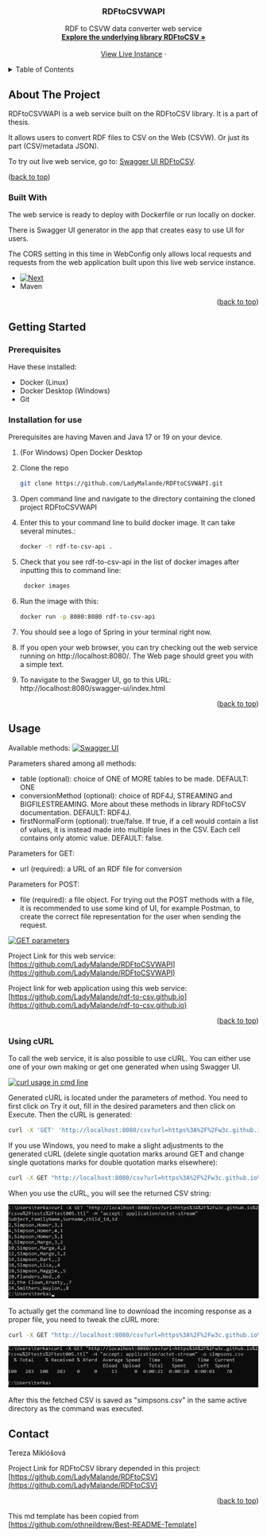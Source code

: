 <!-- Improved compatibility of back to top link: See: https://github.com/othneildrew/Best-README-Template/pull/73 -->
<a id="readme-top"></a>
<!--
*** Thanks for checking out the Best-README-Template. If you have a suggestion
*** that would make this better, please fork the repo and create a pull request
*** or simply open an issue with the tag "enhancement".
*** Don't forget to give the project a star!
*** Thanks again! Now go create something AMAZING! :D
-->



<!-- PROJECT SHIELDS -->
<!--
*** I'm using markdown "reference style" links for readability.
*** Reference links are enclosed in brackets [ ] instead of parentheses ( ).
*** See the bottom of this document for the declaration of the reference variables
*** for contributors-url, forks-url, etc. This is an optional, concise syntax you may use.
*** https://www.markdownguide.org/basic-syntax/#reference-style-links
-->

<!-- This md template has been copied from https://github.com/othneildrew/Best-README-Template -->

<!-- PROJECT LOGO -->
<br />
<div>


<h3 align="center">RDFtoCSVWAPI</h3>

  <p align="center"> 
    RDF to CSVW data converter web service
    <br />
    <a href="https://github.com/LadyMalande/RDFtoCSV"><strong>Explore the underlying library RDFtoCSV »</strong></a>
    <br />
    <br />
    <a href="https://rdf-to-csvw.onrender.com/swagger-ui/index.html">View Live Instance</a>
    ·
   </p>
</div>



<!-- TABLE OF CONTENTS -->
<details>
  <summary>Table of Contents</summary>
  <ol>
    <li>
      <a href="#about-the-project">About The Project</a>
      <ul>
        <li><a href="#built-with">Built With</a></li>
      </ul>
    </li>
    <li>
      <a href="#getting-started">Getting Started</a>
      <ul>
        <li><a href="#prerequisites">Prerequisites</a></li>
        <li><a href="#installation">Installation</a></li>
      </ul>
    </li>
    <li><a href="#usage">Usage</a></li>
    <li><a href="#contact">Contact</a></li>
  </ol>
</details>



<!-- ABOUT THE PROJECT -->
## About The Project
<div id=“about-the-project”></div>
RDFtoCSVWAPI is a web service built on the RDFtoCSV library. It is a part of thesis.

It allows users to convert RDF files to CSV on the Web (CSVW). Or just its part (CSV/metadata JSON).

To try out live web service, go to: [Swagger UI RDFtoCSV](https://rdf-to-csvw.onrender.com/swagger-ui/index.html).


<p>(<a href="#readme-top">back to top</a>)</p>



### Built With
<div id=“built-with”></div>
The web service is ready to deploy with Dockerfile or run locally on docker.

There is Swagger UI generator in the app that creates easy to use UI for users.

The CORS setting in this time in WebConfig only allows local requests and requests from the web application built upon this live web service instance.

* [![Next][Java]][Java-url]
* Maven

<p align="right">(<a href="#readme-top">back to top</a>)</p>



<!-- GETTING STARTED -->
## Getting Started


### Prerequisites

Have these installed:
* Docker (Linux)
* Docker Desktop (Windows)
* Git

### Installation for use

Prerequisites are having Maven and Java 17 or 19 on your device.

1. (For Windows) Open Docker Desktop

2. Clone the repo
   ```sh
   git clone https://github.com/LadyMalande/RDFtoCSVWAPI.git
   ```
3. Open command line and navigate to the directory containing the cloned project RDFtoCSVWAPI

4. Enter this to your command line to build docker image. It can take several minutes.:
   ```sh
   docker -t rdf-to-csv-api .
    ```
5. Check that you see rdf-to-csv-api in the list of docker images after inputting this to command line:
   ```sh
    docker images
   ```
6. Run the image with this:
    ```sh
    docker run -p 8080:8080 rdf-to-csv-api
   ```
7. You should see a logo of Spring in your terminal right now.
8. If you open your web browser, you can try checking out the web service running on http://localhost:8080/.
    The Web page should greet you with a simple text.
9. To navigate to the Swagger UI, go to this URL: http://localhost:8080/swagger-ui/index.html
<p align="right">(<a href="#readme-top">back to top</a>)</p>



<!-- USAGE EXAMPLES -->
## Usage
Available methods:
  <a href="https://rdf-to-csvw.onrender.com/swagger-ui/index.html">
    <img src="images/swaggerUIRDFtoCSVWAPI.png" alt="Swagger UI" >
  </a>

Parameters shared among all methods:

* table (optional): choice of ONE of MORE tables to be made. DEFAULT: ONE
* conversionMethod (optional): choice of RDF4J, STREAMING and BIGFILESTREAMING. More about these methods in library RDFtoCSV documentation. DEFAULT: RDF4J.
* firstNormalForm (optional): true/false. If true, if a cell would contain a list of values, it is instead made into multiple lines in the CSV. Each cell contains only atomic value. DEFAULT: false.

Parameters for GET:
* url (required): a URL of an RDF file for conversion

Parameters for POST: 
* file (required): a file object. For trying out the POST methods with a file, it is recommended to use some kind of UI, for example Postman, to create the correct file representation for the user when sending the request.

<a href="https://rdf-to-csvw.onrender.com/swagger-ui/index.html">
<img src="images/GETparameters.png" alt="GET parameters" >
</a>

Project Link for this web service: [https://github.com/LadyMalande/RDFtoCSVWAPI](https://github.com/LadyMalande/RDFtoCSVWAPI)

Project link for web application using this web service: [https://github.com/LadyMalande/rdf-to-csv.github.io](https://github.com/LadyMalande/rdf-to-csv.github.io)


<p align="right">(<a href="#readme-top">back to top</a>)</p>

### Using cURL
To call the web service, it is also possible to use cURL. You can either use one of your own making or get one generated 
when using Swagger UI.

<a href="https://rdf-to-csvw.onrender.com/swagger-ui/index.html">
<img src="images/onlycURL.png" alt="curl usage in cmd line" >
</a>

Generated cURL is located under the parameters of method. You need to first click on Try it out, fill in the desired parameters 
and then click on Execute. Then the cURL is generated:
```sh
curl -X 'GET' 'http://localhost:8080/csv?url=https%3A%2F%2Fw3c.github.io%2Fcsvw%2Ftests%2Ftest005.ttl' -H 'accept: application/octet-stream'
```

If you use Windows, you need to make a slight adjustments to the generated cURL (delete single quotation marks around GET and 
change single quotations marks for double quotation marks elsewhere):

```sh
curl -X GET "http://localhost:8080/csv?url=https%3A%2F%2Fw3c.github.io%2Fcsvw%2Ftests%2Ftest005.ttl" -H "accept: application/octet-stream"
```
When you use the cURL, you will see the returned CSV string:

<a href="https://rdf-to-csvw.onrender.com/swagger-ui/index.html">
<img src="images/curlUsedInCMDLineOnWindowsCSV.png" alt="curl usage in cmd line" >
</a>

To actually get the command line to download the incoming response as a proper file, you need to tweak the cURL more:
```sh
curl -X GET "http://localhost:8080/csv?url=https%3A%2F%2Fw3c.github.io%2Fcsvw%2Ftests%2Ftest005.ttl" -H "accept: application/octet-stream" -o simpsons.csv
```
<a href="https://rdf-to-csvw.onrender.com/swagger-ui/index.html">
<img src="images/curlToDownloadTheFile.png" alt="curl usage in cmd line download" >
</a>

After this the fetched CSV is saved as "simpsons.csv" in the same active directory as the command was executed.




<!-- CONTACT -->
## Contact

Tereza Miklóšová

Project Link for RDFtoCSV library depended in this project: [https://github.com/LadyMalande/RDFtoCSV](https://github.com/LadyMalande/RDFtoCSV)

<p align="right">(<a href="#readme-top">back to top</a>)</p>




<!-- MARKDOWN LINKS & IMAGES -->
<!-- https://www.markdownguide.org/basic-syntax/#reference-style-links -->
[linkedin-shield]: https://img.shields.io/badge/-LinkedIn-black.svg?style=for-the-badge&logo=linkedin&colorB=555
[linkedin-url]: https://www.linkedin.com/in/tereza-miklosova/
[Java]: https://img.shields.io/badge/Java-%23ED8B00.svg?logo=openjdk&logoColor=white
[Java-url]: https://www.java.com/en/

This md template has been copied from [https://github.com/othneildrew/Best-README-Template]